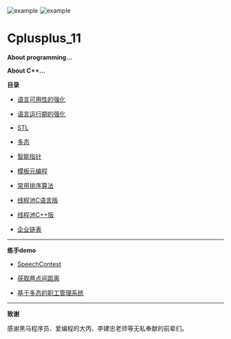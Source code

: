 ![example](https://img.shields.io/badge/cpp11-v1.0-red.svg)   ![example](https://img.shields.io/badge/user:-sakura-blue.svg)
# Cplusplus_11


**About programming...**


**About C++...**

**目录**

- [语言可用性的强化](https://github.com/Sakura7301/Cplusplus_11/tree/master/%E8%AF%AD%E8%A8%80%E5%8F%AF%E7%94%A8%E6%80%A7%E7%9A%84%E5%BC%BA%E5%8C%96)

- [语言运行期的强化](https://github.com/Sakura7301/Cplusplus_11/tree/master/%E8%AF%AD%E8%A8%80%E8%BF%90%E8%A1%8C%E6%9C%9F%E7%9A%84%E5%BC%BA%E5%8C%96)

- [STL](https://github.com/Sakura7301/Cplusplus_11/tree/master/STL)

- [多态](https://github.com/Sakura7301/Cplusplus_11/tree/master/%E5%A4%9A%E6%80%81)

- [智能指针](https://github.com/Sakura7301/Cplusplus_11/tree/master/%E6%99%BA%E8%83%BD%E6%8C%87%E9%92%88)

- [模板元编程](https://github.com/Sakura7301/Cplusplus_11/tree/master/%E6%A8%A1%E6%9D%BF%E5%85%83%E7%BC%96%E7%A8%8B)

- [常用排序算法](https://github.com/Sakura7301/Cplusplus_11/tree/master/sort)

- [线程池C语言版](https://github.com/Sakura7301/Cplusplus_11/tree/master/ThreadPool_C)

- [线程池C++版](https://github.com/Sakura7301/Cplusplus_11/tree/master/ThreadPool_Cpp)

- [企业链表](https://github.com/Sakura7301/Cplusplus_11/tree/master/%E4%BC%81%E4%B8%9A%E9%93%BE%E8%A1%A8)  
***

**练手demo**

- [SpeechContest](https://github.com/Sakura7301/Cplusplus_11/tree/master/SpeechContest)

- [获取两点间距离](https://github.com/Sakura7301/Cplusplus_11/tree/master/%E4%B8%A4%E7%82%B9%E9%97%B4%E8%B7%9D%E7%A6%BB)

- [基于多态的职工管理系统](https://github.com/Sakura7301/Cplusplus_11/tree/master/%E5%9F%BA%E4%BA%8E%E5%A4%9A%E6%80%81%E7%9A%84%E8%81%8C%E5%B7%A5%E7%AE%A1%E7%90%86%E7%B3%BB%E7%BB%9F)
***

**致谢**

感谢黑马程序员、爱编程的大丙、李建忠老师等无私奉献的前辈们。

